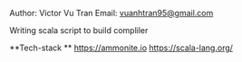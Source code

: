 Author: Victor Vu Tran
Email: vuanhtran95@gmail.com

Writing scala script to build compliler

**Tech-stack
**
https://ammonite.io
https://scala-lang.org/
